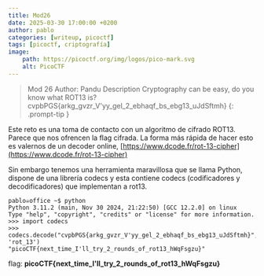 ```yaml
---
title: Mod26
date: 2025-03-30 17:00:00 +0200
author: pablo
categories: [writeup, picoctf]
tags: [picoctf, criptografía]     
image:
    path: https://picoctf.org/img/logos/pico-mark.svg
    alt: PicoCTF
---
```

>Mod 26
Author: Pandu
Description
Cryptography can be easy, do you know what ROT13 is? cvpbPGS{arkg_gvzr_V'yy_gel_2_ebhaqf_bs_ebg13_uJdSftmh}
{: .prompt-tip }

Este reto es una toma de contacto con un algoritmo de cifrado ROT13. Parece que nos ofrencen la flag cifrada.
La forma más rápida de hacer esto es valernos de un decoder online, 
[https://www.dcode.fr/rot-13-cipher](https://www.dcode.fr/rot-13-cipher)

Sin embargo tenemos una herramienta maravillosa que se llama Python, dispone de una librería codecs y esta 
contiene codecs (codificadores y decodificadores) que implementan a rot13. 

```
pablo☠office ~$ python
Python 3.11.2 (main, Nov 30 2024, 21:22:50) [GCC 12.2.0] on linux
Type "help", "copyright", "credits" or "license" for more information.
>>> import codecs
>>> codecs.decode("cvpbPGS{arkg_gvzr_V'yy_gel_2_ebhaqf_bs_ebg13_uJdSftmh}", 'rot_13')
"picoCTF{next_time_I'll_try_2_rounds_of_rot13_hWqFsgzu}"
```

flag: **picoCTF{next_time_I'll_try_2_rounds_of_rot13_hWqFsgzu}**
  